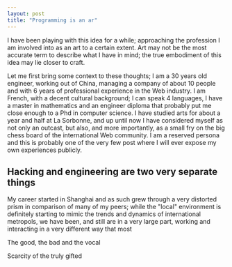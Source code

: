 ```yaml
---
layout: post
title: "Programming is an ar"
---
```


I have been playing with this idea for a while; approaching the profession I am involved into as an art to a certain extent. Art may not be the most accurate term to describe what I have in mind; the true embodiment of this idea may lie closer to craft.

Let me first bring some context to these thoughts; I am a 30 years old engineer, working out of China, managing a company of about 10 people and with 6 years of professional experience in the Web industry. I am French, with a decent cultural background; I can speak 4 languages, I have a master in mathematics and an engineer diploma that probably put me close enough to a Phd in computer science. I have studied arts for about a year and half at La Sorbonne, and up until now I have considered myself as not only an outcast, but also, and more importantly, as a small fry on the big chess board of the international Web community. I am a reserved persona and this is probably one of the very few post where I will ever expose my own experiences publicly.

## Hacking and engineering are two very separate things

My career started in Shanghai and as such grew through a very distorted prism in comparison of many of my peers; while the "local" environment is definitely starting to mimic the trends and dynamics of international metropols, we have been, and still are in a very large part, working and interacting in a very different way that most 

The good, the bad and the vocal

Scarcity of the truly gifted


